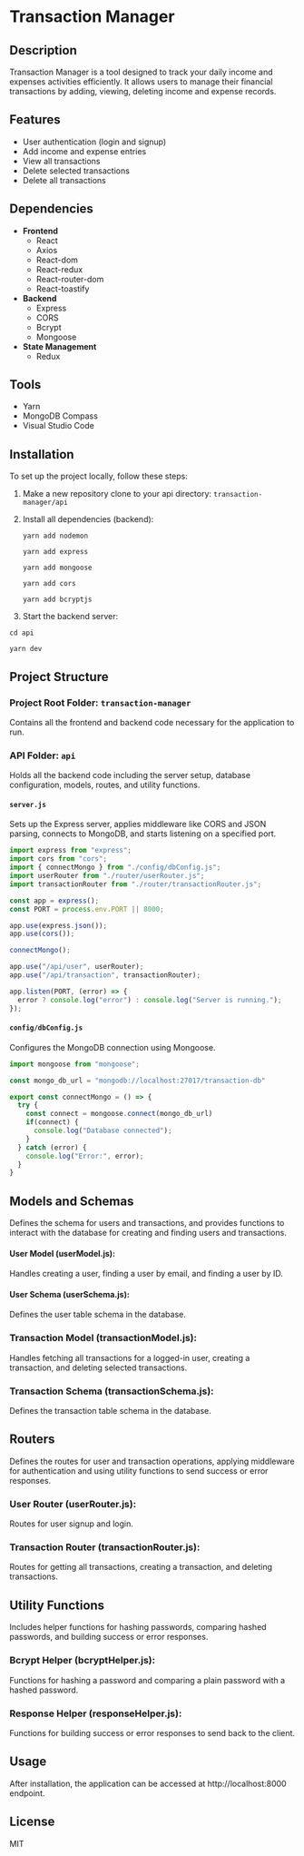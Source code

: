 # Transaction Manager

## Description

Transaction Manager is a tool designed to track your daily income and expenses activities efficiently. It allows users to manage their financial transactions by adding, viewing, deleting income and expense records.

## Features

- User authentication (login and signup)
- Add income and expense entries
- View all transactions
- Delete selected transactions
- Delete all transactions

## Dependencies

- **Frontend**
  - React
  - Axios
  - React-dom
  - React-redux
  - React-router-dom
  - React-toastify
- **Backend**
  - Express
  - CORS
  - Bcrypt
  - Mongoose
- **State Management**
  - Redux

## Tools

- Yarn
- MongoDB Compass
- Visual Studio Code

## Installation

To set up the project locally, follow these steps:

1. Make a new repository clone to your api directory: `transaction-manager/api`
2. Install all dependencies (backend):

   `yarn add nodemon`

   `yarn add express`

   `yarn add mongoose`

   `yarn add cors`

   `yarn add bcryptjs`

3. Start the backend server:

`cd api`

`yarn dev`

## Project Structure

### Project Root Folder: `transaction-manager`

Contains all the frontend and backend code necessary for the application to run.

### API Folder: `api`

Holds all the backend code including the server setup, database configuration, models, routes, and utility functions.

#### `server.js`

Sets up the Express server, applies middleware like CORS and JSON parsing, connects to MongoDB, and starts listening on a specified port.

```javascript
import express from "express";
import cors from "cors";
import { connectMongo } from "./config/dbConfig.js";
import userRouter from "./router/userRouter.js";
import transactionRouter from "./router/transactionRouter.js";

const app = express();
const PORT = process.env.PORT || 8000;

app.use(express.json());
app.use(cors());

connectMongo();

app.use("/api/user", userRouter);
app.use("/api/transaction", transactionRouter);

app.listen(PORT, (error) => {
  error ? console.log("error") : console.log("Server is running.");
});
```

#### `config/dbConfig.js`

Configures the MongoDB connection using Mongoose.

```Javascript
import mongoose from "mongoose";

const mongo_db_url = "mongodb://localhost:27017/transaction-db"

export const connectMongo = () => {
  try {
    const connect = mongoose.connect(mongo_db_url)
    if(connect) {
      console.log("Database connected");
    }
  } catch (error) {
    console.log("Error:", error);
  }
}

```

## Models and Schemas

Defines the schema for users and transactions, and provides functions to interact with the database for creating and finding users and transactions.

#### User Model (userModel.js):

Handles creating a user, finding a user by email, and finding a user by ID.

#### User Schema (userSchema.js):

Defines the user table schema in the database.

### Transaction Model (transactionModel.js):

Handles fetching all transactions for a logged-in user, creating a transaction, and deleting selected transactions.

### Transaction Schema (transactionSchema.js):

Defines the transaction table schema in the database.

## Routers

Defines the routes for user and transaction operations, applying middleware for authentication and using utility functions to send success or error responses.

### User Router (userRouter.js):

Routes for user signup and login.

### Transaction Router (transactionRouter.js):

Routes for getting all transactions, creating a transaction, and deleting transactions.

## Utility Functions

Includes helper functions for hashing passwords, comparing hashed passwords, and building success or error responses.

### Bcrypt Helper (bcryptHelper.js):

Functions for hashing a password and comparing a plain password with a hashed password.

### Response Helper (responseHelper.js):

Functions for building success or error responses to send back to the client.

## Usage

After installation, the application can be accessed at http://localhost:8000 endpoint.

## License

MIT
